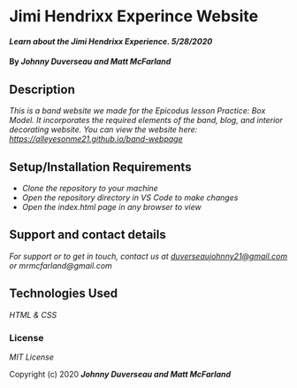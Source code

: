 
# Jimi Hendrixx Experince Website

#### _Learn about the Jimi Hendrixx Experience. 5/28/2020_

#### By _**Johnny Duverseau and Matt McFarland**_

## Description

_This is a band website we made for the Epicodus lesson Practice: Box Model. It incorporates the required elements of the band, blog, and interior decorating website. You can view the website here: https://alleyesonme21.github.io/band-webpage_

## Setup/Installation Requirements

* _Clone the repository to your machine_
* _Open the repository directory in VS Code to make changes_
* _Open the index.html page in any browser to view_

## Support and contact details

_For support or to get in touch, contact us at duverseaujohnny21@gmail.com or mrmcfarland@gmail.com_

## Technologies Used

_HTML & CSS_

### License

*MIT License*

Copyright (c) 2020 **_Johnny Duverseau and Matt McFarland_**